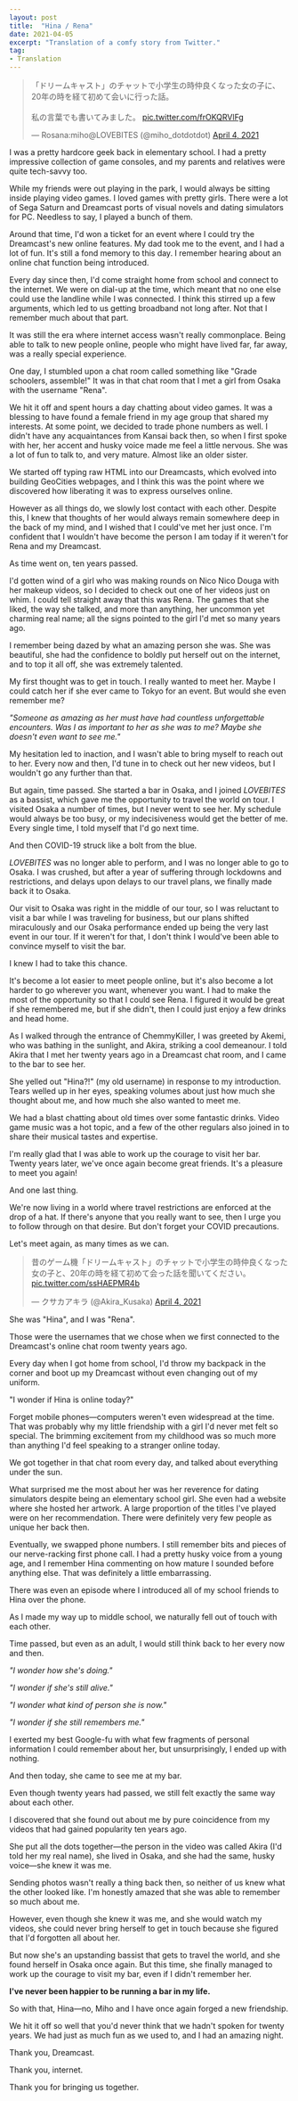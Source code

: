 ```yaml
---
layout: post
title:  "Hina / Rena"
date: 2021-04-05
excerpt: "Translation of a comfy story from Twitter."
tag:
- Translation
---
```


<blockquote class="twitter-tweet tw-align-center"><p lang="ja" dir="ltr">「ドリームキャスト」のチャットで小学生の時仲良くなった女の子に、20年の時を経て初めて会いに行った話。<br><br>私の言葉でも書いてみました。 <a href="https://t.co/frOKQRVlFg">pic.twitter.com/frOKQRVlFg</a></p>&mdash; Rosana:miho@LOVEBITES (@miho_dotdotdot) <a href="https://twitter.com/miho_dotdotdot/status/1378691198534094854?ref_src=twsrc%5Etfw">April 4, 2021</a></blockquote> <script async src="https://platform.twitter.com/widgets.js" charset="utf-8"></script>

I was a pretty hardcore geek back in elementary school. I had a pretty impressive collection of game consoles, and my parents and relatives were quite tech-savvy too.

While my friends were out playing in the park, I would always be sitting inside playing video games. I loved games with pretty girls. There were a lot of Sega Saturn and Dreamcast ports of visual novels and dating simulators for PC. Needless to say, I played a bunch of them.

Around that time, I'd won a ticket for an event where I could try the Dreamcast's new online features. My dad took me to the event, and I had a lot of fun. It's still a fond memory to this day. I remember hearing about an online chat function being introduced.

Every day since then, I'd come straight home from school and connect to the internet. We were on dial-up at the time, which meant that no one else could use the landline while I was connected. I think this stirred up a few arguments, which led to us getting broadband not long after. Not that I remember much about that part.

It was still the era where internet access wasn't really commonplace. Being able to talk to new people online, people who might have lived far, far away, was a really special experience.

One day, I stumbled upon a chat room called something like "Grade schoolers, assemble!" It was in that chat room that I met a girl from Osaka with the username "Rena".

We hit it off and spent hours a day chatting about video games. It was a blessing to have found a female friend in my age group that shared my interests. At some point, we decided to trade phone numbers as well. I didn't have any acquaintances from Kansai back then, so when I first spoke with her, her accent and husky voice made me feel a little nervous. She was a lot of fun to talk to, and very mature. Almost like an older sister.

We started off typing raw HTML into our Dreamcasts, which evolved into building GeoCities webpages, and I think this was the point where we discovered how liberating it was to express ourselves online.

However as all things do, we slowly lost contact with each other. Despite this, I knew that thoughts of her would always remain somewhere deep in the back of my mind, and I wished that I could've met her just once. I'm confident that I wouldn't have become the person I am today if it weren't for Rena and my Dreamcast.

As time went on, ten years passed.

I'd gotten wind of a girl who was making rounds on Nico Nico Douga with her makeup videos, so I decided to check out one of her videos just on whim. I could tell straight away that this was Rena. The games that she liked, the way she talked, and more than anything, her uncommon yet charming real name; all the signs pointed to the girl I'd met so many years ago.

I remember being dazed by what an amazing person she was. She was beautiful, she had the confidence to boldly put herself out on the internet, and to top it all off, she was extremely talented.

My first thought was to get in touch. I really wanted to meet her. Maybe I could catch her if she ever came to Tokyo for an event. But would she even remember me?

_"Someone as amazing as her must have had countless unforgettable encounters. Was I as important to her as she was to me? Maybe she doesn't even want to see me."_

My hesitation led to inaction, and I wasn't able to bring myself to reach out to her. Every now and then, I'd tune in to check out her new videos, but I wouldn't go any further than that.

But again, time passed. She started a bar in Osaka, and I joined _LOVEBITES_ as a bassist, which gave me the opportunity to travel the world on tour. I visited Osaka a number of times, but I never went to see her. My schedule would always be too busy, or my indecisiveness would get the better of me. Every single time, I told myself that I'd go next time.

And then COVID-19 struck like a bolt from the blue.

_LOVEBITES_ was no longer able to perform, and I was no longer able to go to Osaka. I was crushed, but after a year of suffering through lockdowns and restrictions, and delays upon delays to our travel plans, we finally made back it to Osaka.

Our visit to Osaka was right in the middle of our tour, so I was reluctant to visit a bar while I was traveling for business, but our plans shifted miraculously and our Osaka performance ended up being the very last event in our tour. If it weren't for that, I don't think I would've been able to convince myself to visit the bar.

I knew I had to take this chance.

It's become a lot easier to meet people online, but it's also become a lot harder to go wherever you want, whenever you want. I had to make the most of the opportunity so that I could see Rena. I figured it would be great if she remembered me, but if she didn't, then I could just enjoy a few drinks and head home.

As I walked through the entrance of ChemmyKiller, I was greeted by Akemi, who was bathing in the sunlight, and Akira, striking a cool demeanour. I told Akira that I met her twenty years ago in a Dreamcast chat room, and I came to the bar to see her.

She yelled out "Hina?!" (my old username) in response to my introduction. Tears welled up in her eyes, speaking volumes about just how much she thought about me, and how much she also wanted to meet me.

We had a blast chatting about old times over some fantastic drinks. Video game music was a hot topic, and a few of the other regulars also joined in to share their musical tastes and expertise.

I'm really glad that I was able to work up the courage to visit her bar. Twenty years later, we've once again become great friends. It's a pleasure to meet you again!

And one last thing.

We're now living in a world where travel restrictions are enforced at the drop of a hat. If there's anyone that you really want to see, then I urge you to follow through on that desire. But don't forget your COVID precautions.

Let's meet again, as many times as we can.

<blockquote class="twitter-tweet tw-align-center"><p lang="ja" dir="ltr">昔のゲーム機「ドリームキャスト」のチャットで小学生の時仲良くなった女の子と、20年の時を経て初めて会った話を聞いてください。 <a href="https://t.co/ssHAEPMR4b">pic.twitter.com/ssHAEPMR4b</a></p>&mdash; クサカアキラ (@Akira_Kusaka) <a href="https://twitter.com/Akira_Kusaka/status/1378614114004529157?ref_src=twsrc%5Etfw">April 4, 2021</a></blockquote> <script async src="https://platform.twitter.com/widgets.js" charset="utf-8"></script>

She was "Hina", and I was "Rena".

Those were the usernames that we chose when we first connected to the Dreamcast's online chat room twenty years ago.

Every day when I got home from school, I'd throw my backpack in the corner and boot up my Dreamcast without even changing out of my uniform.

"I wonder if Hina is online today?"

Forget mobile phones—computers weren't even widespread at the time. That was probably why my little friendship with a girl I'd never met felt so special. The brimming excitement from my childhood was so much more than anything I'd feel speaking to a stranger online today.

We got together in that chat room every day, and talked about everything under the sun.

What surprised me the most about her was her reverence for dating simulators despite being an elementary school girl. She even had a website where she hosted her artwork. A large proportion of the titles I've played were on her recommendation. There were definitely very few people as unique her back then. 

Eventually, we swapped phone numbers. I still remember bits and pieces of our nerve-racking first phone call. I had a pretty husky voice from a young age, and I remember Hina commenting on how mature I sounded before anything else. That was definitely a little embarrassing.

There was even an episode where I introduced all of my school friends to Hina over the phone.

As I made my way up to middle school, we naturally fell out of touch with each other.

Time passed, but even as an adult, I would still think back to her every now and then.

_"I wonder how she's doing."_

_"I wonder if she's still alive."_

_"I wonder what kind of person she is now."_

_"I wonder if she still remembers me."_

I exerted my best Google-fu with what few fragments of personal information I could remember about her, but unsurprisingly, I ended up with nothing.

And then today, she came to see me at my bar.

Even though twenty years had passed, we still felt exactly the same way about each other.

I discovered that she found out about me by pure coincidence from my videos that had gained popularity ten years ago.

She put all the dots together—the person in the video was called Akira (I'd told her my real name), she lived in Osaka, and she had the same, husky voice—she knew it was me.

Sending photos wasn't really a thing back then, so neither of us knew what the other looked like. I'm honestly amazed that she was able to remember so much about me.

However, even though she knew it was me, and she would watch my videos, she could never bring herself to get in touch because she figured that I'd forgotten all about her.

But now she's an upstanding bassist that gets to travel the world, and she found herself in Osaka once again. But this time, she finally managed to work up the courage to visit my bar, even if I didn't remember her.

**I've never been happier to be running a bar in my life.**

So with that, Hina—no, Miho and I have once again forged a new friendship.

We hit it off so well that you'd never think that we hadn't spoken for twenty years. We had just as much fun as we used to, and I had an amazing night.

Thank you, Dreamcast.

Thank you, internet.

Thank you for bringing us together.
